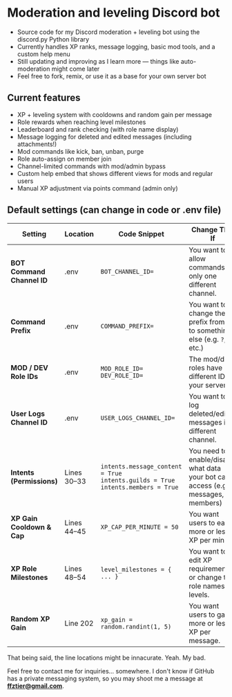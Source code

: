# Moderation and leveling Discord bot
- Source code for my Discord moderation + leveling bot using the discord.py Python library
- Currently handles XP ranks, message logging, basic mod tools, and a custom help menu
- Still updating and improving as I learn more — things like auto-moderation might come later
- Feel free to fork, remix, or use it as a base for your own server bot

## Current features
- XP + leveling system with cooldowns and random gain per message
- Role rewards when reaching level milestones
- Leaderboard and rank checking (with role name display)
- Message logging for deleted and edited messages (including attachments!)
- Mod commands like kick, ban, unban, purge
- Role auto-assign on member join
- Channel-limited commands with mod/admin bypass
- Custom help embed that shows different views for mods and regular users
- Manual XP adjustment via points command (admin only)

## Default settings (can change in code or .env file)
| **Setting** | **Location** | **Code Snippet** | **Change This If** |
|---|---|---|---|
| **BOT Command Channel ID** | .env | `BOT_CHANNEL_ID=` | You want to allow commands in only one different channel. |
| **Command Prefix** | .env | `COMMAND_PREFIX=` | You want to change the prefix from `!` to something else (e.g. `?`, `/`, etc.) |
| **MOD / DEV Role IDs** | .env | `MOD_ROLE_ID=`<br>`DEV_ROLE_ID=` | The mod/dev roles have different IDs in your server. |
| **User Logs Channel ID** | .env | `USER_LOGS_CHANNEL_ID=` | You want to log deleted/edited messages in a different channel. |
| **Intents (Permissions)** | Lines 30–33 | `intents.message_content = True`<br>`intents.guilds = True`<br>`intents.members = True` | You need to enable/disable what data your bot can access (e.g., messages, members) |
| **XP Gain Cooldown & Cap** | Lines 44–45 | `XP_CAP_PER_MINUTE = 50` | You want users to earn more or less XP per minute. |
| **XP Role Milestones** | Lines 48–54 | `level_milestones = { ... }` | You want to edit XP requirements or change the role names for levels. |
| **Random XP Gain** | Line 202 | `xp_gain = random.randint(1, 5)` | You want users to gain more or less XP per message. |

That being said, the line locations might be innacurate. Yeah. My bad.

Feel free to contact me for inquiries... somewhere. I don't know if GitHub has a private messaging system, so you may shoot me a message at **ffztier@gmail.com**.
